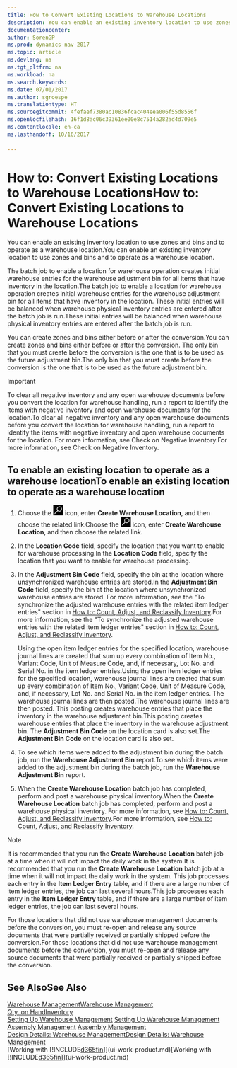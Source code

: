 ```yaml
---
title: How to Convert Existing Locations to Warehouse Locations
description: You can enable an existing inventory location to use zones and bins and to operate as a warehouse location.
documentationcenter: 
author: SorenGP
ms.prod: dynamics-nav-2017
ms.topic: article
ms.devlang: na
ms.tgt_pltfrm: na
ms.workload: na
ms.search.keywords: 
ms.date: 07/01/2017
ms.author: sgroespe
ms.translationtype: HT
ms.sourcegitcommit: 4fefaef7380ac10836fcac404eea006f55d8556f
ms.openlocfilehash: 16f1d8ac06c39361ee00e8c7514a282ad4d709e5
ms.contentlocale: en-ca
ms.lasthandoff: 10/16/2017

---
```

# <a name="how-to-convert-existing-locations-to-warehouse-locations"></a><span data-ttu-id="ca651-103">How to: Convert Existing Locations to Warehouse Locations</span><span class="sxs-lookup"><span data-stu-id="ca651-103">How to: Convert Existing Locations to Warehouse Locations</span></span>
<span data-ttu-id="ca651-104">You can enable an existing inventory location to use zones and bins and to operate as a warehouse location.</span><span class="sxs-lookup"><span data-stu-id="ca651-104">You can enable an existing inventory location to use zones and bins and to operate as a warehouse location.</span></span>  

<span data-ttu-id="ca651-105">The batch job to enable a location for warehouse operation creates initial warehouse entries for the warehouse adjustment bin for all items that have inventory in the location.</span><span class="sxs-lookup"><span data-stu-id="ca651-105">The batch job to enable a location for warehouse operation creates initial warehouse entries for the warehouse adjustment bin for all items that have inventory in the location.</span></span> <span data-ttu-id="ca651-106">These initial entries will be balanced when warehouse physical inventory entries are entered after the batch job is run.</span><span class="sxs-lookup"><span data-stu-id="ca651-106">These initial entries will be balanced when warehouse physical inventory entries are entered after the batch job is run.</span></span>  

<span data-ttu-id="ca651-107">You can create zones and bins either before or after the conversion.</span><span class="sxs-lookup"><span data-stu-id="ca651-107">You can create zones and bins either before or after the conversion.</span></span> <span data-ttu-id="ca651-108">The only bin that you must create before the conversion is the one that is to be used as the future adjustment bin.</span><span class="sxs-lookup"><span data-stu-id="ca651-108">The only bin that you must create before the conversion is the one that is to be used as the future adjustment bin.</span></span>  

> [!IMPORTANT]  
>  <span data-ttu-id="ca651-109">To clear all negative inventory and any open warehouse documents before you convert the location for warehouse handling, run a report to identify the items with negative inventory and open warehouse documents for the location.</span><span class="sxs-lookup"><span data-stu-id="ca651-109">To clear all negative inventory and any open warehouse documents before you convert the location for warehouse handling, run a report to identify the items with negative inventory and open warehouse documents for the location.</span></span> <span data-ttu-id="ca651-110">For more information, see Check on Negative Inventory.</span><span class="sxs-lookup"><span data-stu-id="ca651-110">For more information, see Check on Negative Inventory.</span></span>  

## <a name="to-enable-an-existing-location-to-operate-as-a-warehouse-location"></a><span data-ttu-id="ca651-111">To enable an existing location to operate as a warehouse location</span><span class="sxs-lookup"><span data-stu-id="ca651-111">To enable an existing location to operate as a warehouse location</span></span>  
1.  <span data-ttu-id="ca651-112">Choose the ![Search for Page or Report](media/ui-search/search_small.png "Search for Page or Report icon") icon, enter **Create Warehouse Location**, and then choose the related link.</span><span class="sxs-lookup"><span data-stu-id="ca651-112">Choose the ![Search for Page or Report](media/ui-search/search_small.png "Search for Page or Report icon") icon, enter **Create Warehouse Location**, and then choose the related link.</span></span>  
2.  <span data-ttu-id="ca651-113">In the **Location Code** field, specify the location that you want to enable for warehouse processing.</span><span class="sxs-lookup"><span data-stu-id="ca651-113">In the **Location Code** field, specify the location that you want to enable for warehouse processing.</span></span>  
3.  <span data-ttu-id="ca651-114">In the **Adjustment Bin Code** field, specify the bin at the location where unsynchronized warehouse entries are stored.</span><span class="sxs-lookup"><span data-stu-id="ca651-114">In the **Adjustment Bin Code** field, specify the bin at the location where unsynchronized warehouse entries are stored.</span></span> <span data-ttu-id="ca651-115">For more information, see the "To synchronize the adjusted warehouse entries with the related item ledger entries" section in [How to: Count, Adjust, and Reclassify Inventory](inventory-how-count-adjust-reclassify.md).</span><span class="sxs-lookup"><span data-stu-id="ca651-115">For more information, see the "To synchronize the adjusted warehouse entries with the related item ledger entries" section in [How to: Count, Adjust, and Reclassify Inventory](inventory-how-count-adjust-reclassify.md).</span></span>  

    <span data-ttu-id="ca651-116">Using the open item ledger entries for the specified location, warehouse journal lines are created that sum up every combination of Item No., Variant Code, Unit of Measure Code, and, if necessary, Lot No. and Serial No. in the item ledger entries.</span><span class="sxs-lookup"><span data-stu-id="ca651-116">Using the open item ledger entries for the specified location, warehouse journal lines are created that sum up every combination of Item No., Variant Code, Unit of Measure Code, and, if necessary, Lot No. and Serial No. in the item ledger entries.</span></span> <span data-ttu-id="ca651-117">The warehouse journal lines are then posted.</span><span class="sxs-lookup"><span data-stu-id="ca651-117">The warehouse journal lines are then posted.</span></span> <span data-ttu-id="ca651-118">This posting creates warehouse entries that place the inventory in the warehouse adjustment bin.</span><span class="sxs-lookup"><span data-stu-id="ca651-118">This posting creates warehouse entries that place the inventory in the warehouse adjustment bin.</span></span> <span data-ttu-id="ca651-119">The **Adjustment Bin Code** on the location card is also set.</span><span class="sxs-lookup"><span data-stu-id="ca651-119">The **Adjustment Bin Code** on the location card is also set.</span></span>  

4.  <span data-ttu-id="ca651-120">To see which items were added to the adjustment bin during the batch job, run the **Warehouse Adjustment Bin** report.</span><span class="sxs-lookup"><span data-stu-id="ca651-120">To see which items were added to the adjustment bin during the batch job, run the **Warehouse Adjustment Bin** report.</span></span>  
5.  <span data-ttu-id="ca651-121">When the **Create Warehouse Location** batch job has completed, perform and post a warehouse physical inventory.</span><span class="sxs-lookup"><span data-stu-id="ca651-121">When the **Create Warehouse Location** batch job has completed, perform and post a warehouse physical inventory.</span></span> <span data-ttu-id="ca651-122">For more information, see [How to: Count, Adjust, and Reclassify Inventory](inventory-how-count-adjust-reclassify.md).</span><span class="sxs-lookup"><span data-stu-id="ca651-122">For more information, see [How to: Count, Adjust, and Reclassify Inventory](inventory-how-count-adjust-reclassify.md).</span></span>  

> [!NOTE]  
>  <span data-ttu-id="ca651-123">It is recommended that you run the **Create Warehouse Location** batch job at a time when it will not impact the daily work in the system.</span><span class="sxs-lookup"><span data-stu-id="ca651-123">It is recommended that you run the **Create Warehouse Location** batch job at a time when it will not impact the daily work in the system.</span></span> <span data-ttu-id="ca651-124">This job processes each entry in the **Item Ledger Entry** table, and if there are a large number of item ledger entries, the job can last several hours.</span><span class="sxs-lookup"><span data-stu-id="ca651-124">This job processes each entry in the **Item Ledger Entry** table, and if there are a large number of item ledger entries, the job can last several hours.</span></span>  

 <span data-ttu-id="ca651-125">For those locations that did not use warehouse management documents before the conversion, you must re-open and release any source documents that were partially received or partially shipped before the conversion.</span><span class="sxs-lookup"><span data-stu-id="ca651-125">For those locations that did not use warehouse management documents before the conversion, you must re-open and release any source documents that were partially received or partially shipped before the conversion.</span></span>  

## <a name="see-also"></a><span data-ttu-id="ca651-126">See Also</span><span class="sxs-lookup"><span data-stu-id="ca651-126">See Also</span></span>  
[<span data-ttu-id="ca651-127">Warehouse Management</span><span class="sxs-lookup"><span data-stu-id="ca651-127">Warehouse Management</span></span>](warehouse-manage-warehouse.md)  
[<span data-ttu-id="ca651-128">Qty. on Hand</span><span class="sxs-lookup"><span data-stu-id="ca651-128">Inventory</span></span>](inventory-manage-inventory.md)  
<span data-ttu-id="ca651-129">[Setting Up Warehouse Management](warehouse-setup-warehouse.md)   </span><span class="sxs-lookup"><span data-stu-id="ca651-129">[Setting Up Warehouse Management](warehouse-setup-warehouse.md)   </span></span>  
<span data-ttu-id="ca651-130">[Assembly Management](assembly-assemble-items.md)  </span><span class="sxs-lookup"><span data-stu-id="ca651-130">[Assembly Management](assembly-assemble-items.md)  </span></span>  
[<span data-ttu-id="ca651-131">Design Details: Warehouse Management</span><span class="sxs-lookup"><span data-stu-id="ca651-131">Design Details: Warehouse Management</span></span>](design-details-warehouse-management.md)  
<span data-ttu-id="ca651-132">[Working with [!INCLUDE[d365fin](includes/d365fin_md.md)]](ui-work-product.md)</span><span class="sxs-lookup"><span data-stu-id="ca651-132">[Working with [!INCLUDE[d365fin](includes/d365fin_md.md)]](ui-work-product.md)</span></span>


